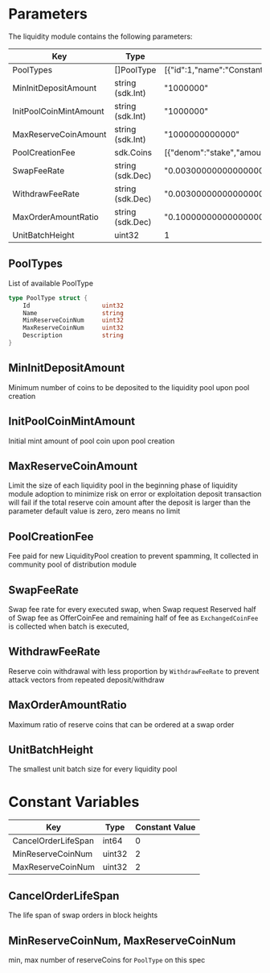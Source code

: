 <!-- order: 8 -->

 # Parameters

The liquidity module contains the following parameters:

Key                    | Type             | Example
---------------------- | ---------------- | -------------------------------------------------------------------------------------------------------------------
PoolTypes              | []PoolType       | [{"id":1,"name":"ConstantProductLiquidityPool","min_reserve_coin_num":2,"max_reserve_coin_num":2,"description":""}]
MinInitDepositAmount   | string (sdk.Int) | "1000000"
InitPoolCoinMintAmount | string (sdk.Int) | "1000000"
MaxReserveCoinAmount   | string (sdk.Int) | "1000000000000"
PoolCreationFee        | sdk.Coins        | [{"denom":"stake","amount":"100000000"}]
SwapFeeRate            | string (sdk.Dec) | "0.003000000000000000"
WithdrawFeeRate        | string (sdk.Dec) | "0.003000000000000000"
MaxOrderAmountRatio    | string (sdk.Dec) | "0.100000000000000000"
UnitBatchHeight        | uint32           | 1

## PoolTypes

List of available PoolType

```go
type PoolType struct {
    Id                    uint32
    Name                  string
    MinReserveCoinNum     uint32
    MaxReserveCoinNum     uint32
    Description           string
}
```

## MinInitDepositAmount

Minimum number of coins to be deposited to the liquidity pool upon pool creation

## InitPoolCoinMintAmount

Initial mint amount of pool coin upon pool creation

## MaxReserveCoinAmount

Limit the size of each liquidity pool in the beginning phase of liquidity module adoption to minimize risk on error or exploitation deposit transaction will fail if the total reserve coin amount after the deposit is larger than the parameter default value is zero, zero means no limit

## PoolCreationFee

Fee paid for new LiquidityPool creation to prevent spamming, It collected in community pool of distribution module

## SwapFeeRate

Swap fee rate for every executed swap, when Swap request Reserved half of Swap fee as OfferCoinFee and remaining half of fee as `ExchangedCoinFee` is collected when batch is executed,

## WithdrawFeeRate

Reserve coin withdrawal with less proportion by `WithdrawFeeRate` to prevent attack vectors from repeated deposit/withdraw

## MaxOrderAmountRatio

Maximum ratio of reserve coins that can be ordered at a swap order

## UnitBatchHeight

The smallest unit batch size for every liquidity pool

# Constant Variables

Key                 | Type   | Constant Value
------------------- | ------ | --------------
CancelOrderLifeSpan | int64  | 0
MinReserveCoinNum   | uint32 | 2
MaxReserveCoinNum   | uint32 | 2

## CancelOrderLifeSpan

The life span of swap orders in block heights

## MinReserveCoinNum, MaxReserveCoinNum

min, max number of reserveCoins for `PoolType` on this spec
